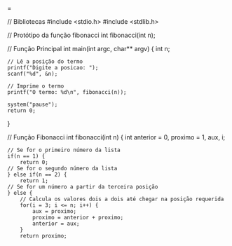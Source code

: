 =
 
// Bibliotecas
#include <stdio.h>
#include <stdlib.h>
 
// Protótipo da função fibonacci
int fibonacci(int n);
 
// Função Principal
int main(int argc, char** argv) {
    int n;
 
    // Lê a posição do termo
    printf("Digite a posicao: ");
    scanf("%d", &n);
 
    // Imprime o termo
    printf("O termo: %d\n", fibonacci(n));
 
    system("pause");
    return 0;
}
 
// Função Fibonacci
int fibonacci(int n) {
    int anterior = 0,
        proximo = 1,
        aux,
        i;
 
    // Se for o primeiro número da lista
    if(n == 1) {
        return 0;
    // Se for o segundo número da lista
    } else if(n == 2) {
        return 1;
    // Se for um número a partir da terceira posição
    } else {
        // Calcula os valores dois a dois até chegar na posição requerida
        for(i = 3; i <= n; i++) {
            aux = proximo;
            proximo = anterior + proximo;
            anterior = aux;
        }
        return proximo;
